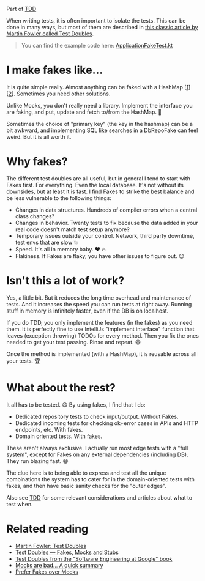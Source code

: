 Part of [TDD](tdd.md)

When writing tests, it is often important to isolate the tests.
This can be done in many ways,
but most of them are described in [this classic article by Martin Fowler
called Test Doubles](https://martinfowler.com/bliki/TestDouble.html).

> You can find the example code here: [ApplicationFakeTest.kt](../src/test/kotlin/fakes/ApplicationFakeTest.kt)

# I make fakes like...
It is quite simple really.
Almost anything can be faked with a HashMap [[1](../src/test/kotlin/fakes/ApplicationRepositoryFake.kt)] [[2](../src/test/kotlin/fakes/UserNotificationClientFake.kt)].
Sometimes you need other solutions. 

Unlike Mocks, you don't really need a library.
Implement the interface you are faking, and put, update and fetch to/from the HashMap.
:rocket:

Sometimes the choice of "primary key" (the key in the hashmap) can be a bit awkward,
and implementing SQL like searches in a DbRepoFake can feel weird.
But it is all worth it. 

# Why fakes?

The different test doubles are all useful, but in general I tend to start with Fakes first. For everything. Even the local database. It's not without its downsides, but at least it is fast. I find Fakes to strike the best balance and be less vulnerable to the following things:
- Changes in data structures. Hundreds of compiler errors when a central class changes?
- Changes in behavior. Twenty tests to fix because the data added in your real code doesn't match test setup anymore?
- Temporary issues outside your control. Network, third party downtime, test envs that are slow :boom:
- Speed. It's all in memory baby. :heart: :fire:
- Flakiness. If Fakes are flaky, you have other issues to figure out. :wink:

# Isn't this a lot of work?

Yes, a little bit. But it reduces the long time overhead and maintenance of tests. And it increases the speed you can run tests at right away. Running stuff in memory is infinitely faster, even if the DB is on localhost.

If you do TDD, you only implement the features (in the fakes) as you need them.
It is perfectly fine to use IntelliJs "implement interface"
function that leaves (exception throwing) TODOs for every method.
Then you fix the ones needed to get your test passing.
Rinse and repeat.
:smile:

Once the method is implemented (with a HashMap), it is reusable across all your tests. :trophy:

# What about the rest?

It all has to be tested. :smile: By using fakes, I find that I do:

- Dedicated repository tests to check input/output. Without Fakes.
- Dedicated incoming tests for checking ok+error cases in APIs and HTTP endpoints, etc. With fakes.
- Domain oriented tests. With fakes.

These aren't always exclusive.
I actually run most edge tests with a "full system", except for Fakes on any external dependencies (including DB).
They run blazing fast.
:smile:

The clue here is
to being able
to express and test all the unique combinations the system has to cater for in the domain-oriented tests with fakes,
and then have basic sanity checks for the "outer edges".

Also see [TDD](tdd.md) for some relevant considerations and articles about what to test when.

# Related reading
- [Martin Fowler: Test Doubles](https://martinfowler.com/bliki/TestDouble.html)
- [Test Doubles — Fakes, Mocks and Stubs](https://blog.pragmatists.com/test-doubles-fakes-mocks-and-stubs-1a7491dfa3da)
- [Test Doubles from the "Software Engineering at Google" book](https://abseil.io/resources/swe-book/html/ch13.html)
- [Mocks are bad... A quick summary](https://anderssv.medium.com/mocks-are-bad-a-quick-summary-7c70d9d3226c)
- [Prefer Fakes over Mocks](https://tyrrrz.me/blog/fakes-over-mocks)
